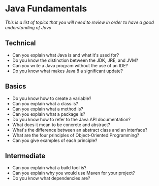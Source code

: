 # Java Fundamentals

*This is a list of topics that you will need to review in order to have a good understanding of Java*

## Technical

- Can you explain what Java is and what it's used for?
- Do you know the distinction between the JDK, JRE, and JVM?
- Can you write a Java program without the use of an IDE?
- Do you know what makes Java 8 a significant update? 

## Basics

- Do you know how to create a variable?
- Can you explain what a class is?
- Can you explain what a method is?
- Can you explain what a package is?
- Do you know how to refer to the Java API documentation?
- What does it mean to be concrete and abstract?
- What's the difference between an abstract class and an interface?
- What are the four principles of Object-Oriented Programming?
- Can you give examples of each principle?

## Intermediate

- Can you explain what a build tool is?
- Can you explain why you would use Maven for your project?
- Do you know what dependencies are?
